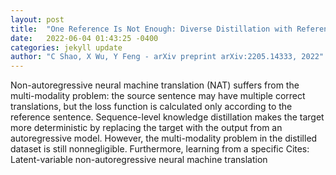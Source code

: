 ```yaml
---
layout: post
title:  "One Reference Is Not Enough: Diverse Distillation with Reference Selection for Non-Autoregressive Translation"
date:   2022-06-04 01:43:25 -0400
categories: jekyll update
author: "C Shao, X Wu, Y Feng - arXiv preprint arXiv:2205.14333, 2022"
---
```

Non-autoregressive neural machine translation (NAT) suffers from the multi-modality problem: the source sentence may have multiple correct translations, but the loss function is calculated only according to the reference sentence. Sequence-level knowledge distillation makes the target more deterministic by replacing the target with the output from an autoregressive model. However, the multi-modality problem in the distilled dataset is still nonnegligible. Furthermore, learning from a specific  Cites: Latent-variable non-autoregressive neural machine translation 
